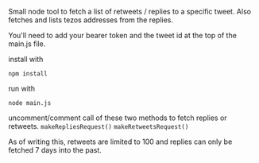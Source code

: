 Small node tool to fetch a list of retweets / replies to a specific tweet. Also fetches and lists tezos addresses from the replies.

You'll need to add your bearer token and the tweet id at the top of the main.js file.

install with

`npm install`

run with

`node main.js`

uncomment/comment call of these two methods to fetch replies or retweets.
`makeRepliesRequest()`
`makeRetweetsRequest()`

As of writing this, retweets are limited to 100 and replies can only be fetched 7 days into the past.
